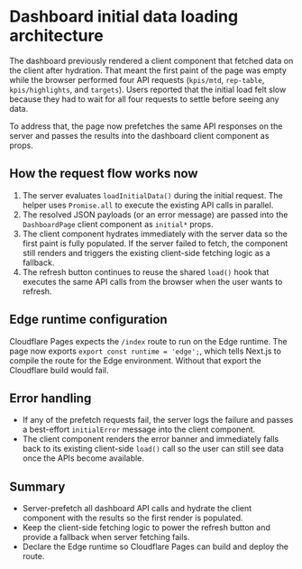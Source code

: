# Dashboard initial data loading architecture

The dashboard previously rendered a client component that fetched data on the
client after hydration. That meant the first paint of the page was empty while
the browser performed four API requests (`kpis/mtd`, `rep-table`,
`kpis/highlights`, and `targets`). Users reported that the initial load felt
slow because they had to wait for all four requests to settle before seeing any
data.

To address that, the page now prefetches the same API responses on the server
and passes the results into the dashboard client component as props.

## How the request flow works now

1. The server evaluates `loadInitialData()` during the initial request. The
   helper uses `Promise.all` to execute the existing API calls in parallel.
2. The resolved JSON payloads (or an error message) are passed into the
   `DashboardPage` client component as `initial*` props.
3. The client component hydrates immediately with the server data so the first
   paint is fully populated. If the server failed to fetch, the component still
   renders and triggers the existing client-side fetching logic as a fallback.
4. The refresh button continues to reuse the shared `load()` hook that executes
   the same API calls from the browser when the user wants to refresh.

## Edge runtime configuration

Cloudflare Pages expects the `/index` route to run on the Edge runtime. The page
now exports `export const runtime = 'edge';`, which tells Next.js to compile the
route for the Edge environment. Without that export the Cloudflare build would
fail.

## Error handling

* If any of the prefetch requests fail, the server logs the failure and passes a
  best-effort `initialError` message into the client component.
* The client component renders the error banner and immediately falls back to
  its existing client-side `load()` call so the user can still see data once the
  APIs become available.

## Summary

* Server-prefetch all dashboard API calls and hydrate the client component with
  the results so the first render is populated.
* Keep the client-side fetching logic to power the refresh button and provide a
  fallback when server fetching fails.
* Declare the Edge runtime so Cloudflare Pages can build and deploy the route.
